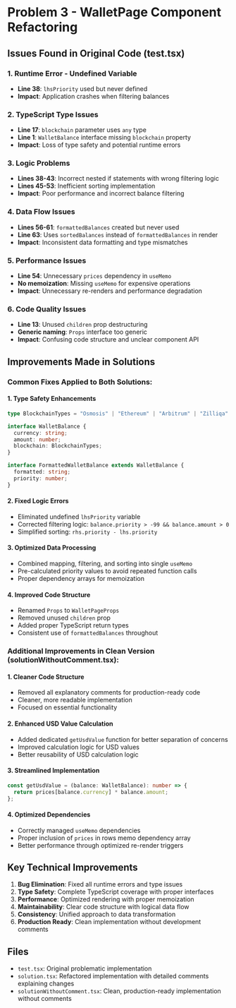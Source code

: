 # Problem 3 - WalletPage Component Refactoring

## Issues Found in Original Code (test.tsx)

### 1. **Runtime Error - Undefined Variable**
- **Line 38**: `lhsPriority` used but never defined
- **Impact**: Application crashes when filtering balances

### 2. **TypeScript Type Issues**
- **Line 17**: `blockchain` parameter uses `any` type
- **Line 1**: `WalletBalance` interface missing `blockchain` property
- **Impact**: Loss of type safety and potential runtime errors

### 3. **Logic Problems**
- **Lines 38-43**: Incorrect nested if statements with wrong filtering logic
- **Lines 45-53**: Inefficient sorting implementation
- **Impact**: Poor performance and incorrect balance filtering

### 4. **Data Flow Issues**
- **Lines 56-61**: `formattedBalances` created but never used
- **Line 63**: Uses `sortedBalances` instead of `formattedBalances` in render
- **Impact**: Inconsistent data formatting and type mismatches

### 5. **Performance Issues**
- **Line 54**: Unnecessary `prices` dependency in `useMemo`
- **No memoization**: Missing `useMemo` for expensive operations
- **Impact**: Unnecessary re-renders and performance degradation

### 6. **Code Quality Issues**
- **Line 13**: Unused `children` prop destructuring
- **Generic naming**: `Props` interface too generic
- **Impact**: Confusing code structure and unclear component API

## Improvements Made in Solutions

### Common Fixes Applied to Both Solutions:

#### 1. **Type Safety Enhancements**
```typescript
type BlockchainTypes = "Osmosis" | "Ethereum" | "Arbitrum" | "Zilliqa" | "Neo" | (string & {});

interface WalletBalance {
  currency: string;
  amount: number;
  blockchain: BlockchainTypes;
}

interface FormattedWalletBalance extends WalletBalance {
  formatted: string;
  priority: number;
}
```

#### 2. **Fixed Logic Errors**
- Eliminated undefined `lhsPriority` variable
- Corrected filtering logic: `balance.priority > -99 && balance.amount > 0`
- Simplified sorting: `rhs.priority - lhs.priority`

#### 3. **Optimized Data Processing**
- Combined mapping, filtering, and sorting into single `useMemo`
- Pre-calculated priority values to avoid repeated function calls
- Proper dependency arrays for memoization

#### 4. **Improved Code Structure**
- Renamed `Props` to `WalletPageProps`
- Removed unused `children` prop
- Added proper TypeScript return types
- Consistent use of `formattedBalances` throughout

### Additional Improvements in Clean Version (solutionWithoutComment.tsx):

#### 1. **Cleaner Code Structure**
- Removed all explanatory comments for production-ready code
- Cleaner, more readable implementation
- Focused on essential functionality

#### 2. **Enhanced USD Value Calculation**
- Added dedicated `getUsdValue` function for better separation of concerns
- Improved calculation logic for USD values
- Better reusability of USD calculation logic

#### 3. **Streamlined Implementation**
```typescript
const getUsdValue = (balance: WalletBalance): number => {
  return prices[balance.currency] * balance.amount;
};
```

#### 4. **Optimized Dependencies**
- Correctly managed `useMemo` dependencies
- Proper inclusion of `prices` in rows memo dependency array
- Better performance through optimized re-render triggers

## Key Technical Improvements

1. **Bug Elimination**: Fixed all runtime errors and type issues
2. **Type Safety**: Complete TypeScript coverage with proper interfaces
3. **Performance**: Optimized rendering with proper memoization
4. **Maintainability**: Clear code structure with logical data flow
5. **Consistency**: Unified approach to data transformation
6. **Production Ready**: Clean implementation without development comments

## Files
- `test.tsx`: Original problematic implementation
- `solution.tsx`: Refactored implementation with detailed comments explaining changes
- `solutionWithoutComment.tsx`: Clean, production-ready implementation without comments
